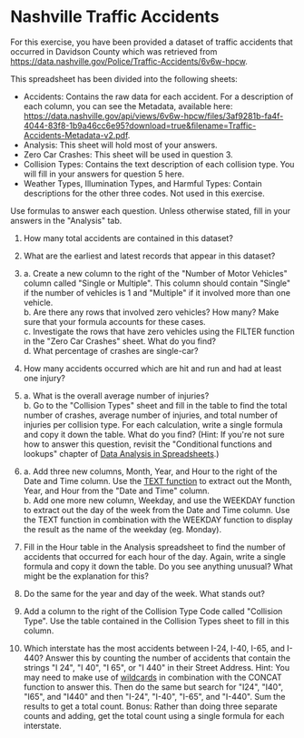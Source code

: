 # Nashville Traffic Accidents

For this exercise, you have been provided a dataset of traffic accidents that occurred in Davidson County which was retrieved from https://data.nashville.gov/Police/Traffic-Accidents/6v6w-hpcw. 

This spreadsheet has been divided into the following sheets:
* Accidents: Contains the raw data for each accident. For a description of each column, you can see the Metadata, available here: https://data.nashville.gov/api/views/6v6w-hpcw/files/3af9281b-fa4f-4044-83f8-1b9a46cc6e95?download=true&filename=Traffic-Accidents-Metadata-v2.pdf. 
* Analysis: This sheet will hold most of your answers.
* Zero Car Crashes: This sheet will be used in question 3.
* Collision Types: Contains the text description of each collision type. You will fill in your answers for question 5 here.
* Weather Types, Illumination Types, and Harmful Types: Contain descriptions for the other three codes. Not used in this exercise.

Use formulas to answer each question. Unless otherwise stated, fill in your answers in the "Analysis" tab.

1. How many total accidents are contained in this dataset?

2. What are the earliest and latest records that appear in this dataset?

3. a. Create a new column to the right of the "Number of Motor Vehicles" column called "Single or Multiple". This column should contain "Single" if the number of vehicles is 1 and "Multiple" if it involved more than one vehicle.  
b. Are there any rows that involved zero vehicles? How many? Make sure that your formula accounts for these cases.  
c. Investigate the rows that have zero vehicles using the FILTER function in the "Zero Car Crashes" sheet. What do you find?  
d. What percentage of crashes are single-car?

4. How many accidents occurred which are hit and run and had at least one injury?

5. a. What is the overall average number of injuries?  
b. Go to the "Collision Types" sheet and fill in the table to find the total number of crashes, average number of injuries, and total number of injuries per collision type. For each calculation, write a single formula and copy it down the table. What do you find? (Hint: If you're not sure how to answer this question, revisit the "Conditional functions and lookups" chapter of [Data Analysis in Spreadsheets](https://app.datacamp.com/learn/courses/data-analysis-in-spreadsheets).)

6. a. Add three new columns, Month, Year, and Hour to the right of the Date and Time column. Use the [TEXT function](https://support.microsoft.com/en-us/office/text-function-20d5ac4d-7b94-49fd-bb38-93d29371225c) to extract out the Month, Year, and Hour from the "Date and Time" column.  
b. Add one more new column, Weekday, and use the WEEKDAY function to extract out the day of the week from the Date and Time column. Use the TEXT function in combination with the WEEKDAY function to display the result as the name of the weekday (eg. Monday).

7. Fill in the Hour table in the Analysis spreadsheet to find the number of accidents that occurred for each hour of the day. Again, write a single formula and copy it down the table. Do you see anything unusual? What might be the explanation for this?

8. Do the same for the year and day of the week. What stands out?

9. Add a column to the right of the Collision Type Code called "Collision Type". Use the table contained in the Collision Types sheet to fill in this column. 

10. Which interstate has the most accidents between I-24, I-40, I-65, and I-440? Answer this by counting the number of accidents that contain the strings "I 24", "I 40", "I 65", or "I 440" in their Street Address. Hint: You may need to make use of [wildcards](https://support.microsoft.com/en-us/office/using-wildcard-characters-in-searches-ef94362e-9999-4350-ad74-4d2371110adb) in combination with the CONCAT function to answer this. Then do the same but search for "I24", "I40", "I65", and "I440" and then "I-24", "I-40", "I-65", and "I-440". Sum the results to get a total count. Bonus: Rather than doing three separate counts and adding, get the total count using a single formula for each interstate. 
